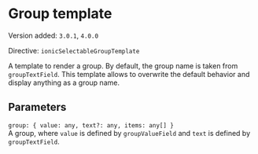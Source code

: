 # Group template

Version added: `3.0.1`, `4.0.0`

Directive: `ionicSelectableGroupTemplate`

A template to render a group. By default, the group name is taken from `groupTextField`. This template allows to overwrite the default behavior and display anything as a group name.

## Parameters

`group: { value: any, text?: any, items: any[] }`  
A group, where `value` is defined by `groupValueField` and `text` is defined by `groupTextField`.
